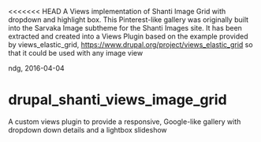<<<<<<< HEAD
A Views implementation of Shanti Image Grid with dropdown and highlight box. 
This Pinterest-like gallery was originally built into the Sarvaka Image subtheme for the Shanti Images site.
It has been extracted and created into a Views Plugin based on the example provided 
by views_elastic_grid, https://www.drupal.org/project/views_elastic_grid so that it could be used with any image view

ndg, 2016-04-04

# drupal_shanti_views_image_grid
A custom views plugin to provide a responsive, Google-like gallery with dropdown down details and a lightbox slideshow
